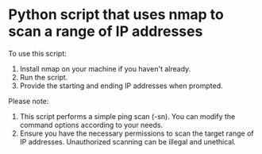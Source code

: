 # Python script that uses nmap to scan a range of IP addresses

To use this script:
1. Install nmap on your machine if you haven't already.
2. Run the script.
3. Provide the starting and ending IP addresses when prompted.
   
Please note:

1. This script performs a simple ping scan (-sn). You can modify the command options according to your needs.
2. Ensure you have the necessary permissions to scan the target range of IP addresses. Unauthorized scanning can be illegal and unethical.
